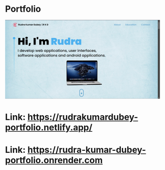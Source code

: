 # Portfolio

![](src/assets/Portfolio.png)

# Link: https://rudrakumardubey-portfolio.netlify.app/
# Link: https://rudra-kumar-dubey-portfolio.onrender.com
